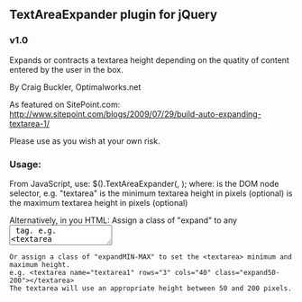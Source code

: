 
## TextAreaExpander plugin for jQuery
### v1.0
Expands or contracts a textarea height depending on the
quatity of content entered by the user in the box.

By Craig Buckler, Optimalworks.net

As featured on SitePoint.com:
http://www.sitepoint.com/blogs/2009/07/29/build-auto-expanding-textarea-1/

Please use as you wish at your own risk.

### Usage:

From JavaScript, use:
    $(<node>).TextAreaExpander(<minHeight>, <maxHeight>);
    where:
      <node> is the DOM node selector, e.g. "textarea"
      <minHeight> is the minimum textarea height in pixels (optional)
      <maxHeight> is the maximum textarea height in pixels (optional)

Alternatively, in you HTML:
    Assign a class of "expand" to any <textarea> tag.
    e.g. <textarea name="textarea1" rows="3" cols="40" class="expand"></textarea>

    Or assign a class of "expandMIN-MAX" to set the <textarea> minimum and maximum height.
    e.g. <textarea name="textarea1" rows="3" cols="40" class="expand50-200"></textarea>
    The textarea will use an appropriate height between 50 and 200 pixels.
